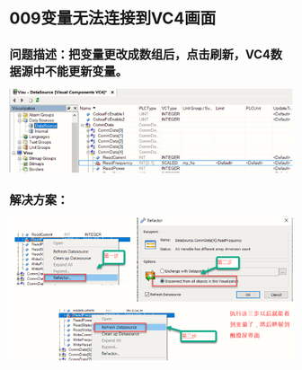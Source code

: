 # 009变量无法连接到VC4画面
## 问题描述：把变量更改成数组后，点击刷新，VC4数据源中不能更新变量。
![Img](./FILES/009变量无法连接到VC4画面.md/img-20220810131708.png)
## 解决方案：
![Img](./FILES/009变量无法连接到VC4画面.md/img-20220810131727.png)
